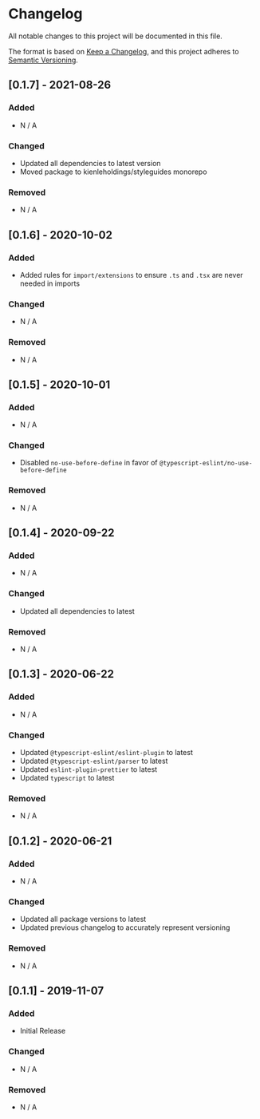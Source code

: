 # Changelog

All notable changes to this project will be documented in this file.

The format is based on [Keep a Changelog](https://keepachangelog.com/en/1.0.0/), and this project
adheres to [Semantic Versioning](https://semver.org/spec/v2.0.0.html).

## [0.1.7] - 2021-08-26

### Added

- N / A

### Changed

- Updated all dependencies to latest version
- Moved package to kienleholdings/styleguides monorepo

### Removed

- N / A

## [0.1.6] - 2020-10-02

### Added

- Added rules for `import/extensions` to ensure `.ts` and `.tsx` are never needed in imports

### Changed

- N / A

### Removed

- N / A

## [0.1.5] - 2020-10-01

### Added

- N / A

### Changed

- Disabled `no-use-before-define` in favor of `@typescript-eslint/no-use-before-define`

### Removed

- N / A

## [0.1.4] - 2020-09-22

### Added

- N / A

### Changed

- Updated all dependencies to latest

### Removed

- N / A

## [0.1.3] - 2020-06-22

### Added

- N / A

### Changed

- Updated `@typescript-eslint/eslint-plugin` to latest
- Updated `@typescript-eslint/parser` to latest
- Updated `eslint-plugin-prettier` to latest
- Updated `typescript` to latest

### Removed

- N / A

## [0.1.2] - 2020-06-21

### Added

- N / A

### Changed

- Updated all package versions to latest
- Updated previous changelog to accurately represent versioning

### Removed

- N / A

## [0.1.1] - 2019-11-07

### Added

- Initial Release

### Changed

- N / A

### Removed

- N / A
